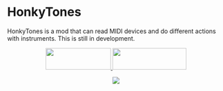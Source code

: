 
# HonkyTones

HonkyTones is a mod that can read MIDI devices and do different actions with instruments.
This is still in development.


<p align="center">
  <a title="Fabric API" href="https://github.com/FabricMC/fabric">
    <img src="https://i.imgur.com/Ol1Tcf8.png" width="151" height="50" />
  </a>
  <a title="Fabric Language Kotlin" href="https://github.com/FabricMC/fabric-language-kotlin" target="_blank" rel="noopener noreferrer">
    <img src="https://i.imgur.com/c1DH9VL.png" width="171" height="50" />
  </a>
</p>

<p align="center">
  </a>
    <a title="ko-fi" href="https://ko-fi.com/W7W32691S">
    <img src="https://ko-fi.com/img/githubbutton_sm.svg">
  </a>
</p>

